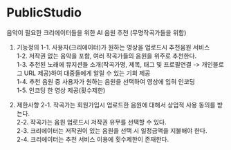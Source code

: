 # PublicStudio

음악이 필요한 크리에이터들을 위한 AI 음원 추천
(무명작곡가들을 위함)

1. 기능정의
1-1. 사용자(크리에이터)가 원하는 영상을 업로드시 추천음원 서비스<br>
1-2. 저작권 없는 음악을 포함, 여러 작곡가들의 음원을 위주로 추천한다.<br>
1-3. 추천된 노래에 뮤지션들 소개(작곡가명, 제목, 태그 및 프로필연결 -> 개인블로그 URL 제공)하여 대중들에게 알릴 수 있는 기회 제공<br>
1-4. 추천 음원 중 사용자가 원하는 음원을 선택하여 영상에 입혀 인코딩<br>
1-5. 인코딩 한 영상 제공(횟수제한)<br>

2. 제한사항
2-1. 작곡가는 회원가입시 업로드한 음원에 대해서 상업적 사용 동의를 받는다.<br>
2-2. 작곡가는 음원 업로드시 저작권 유무를 선택할 수 있다.<br>
2-3. 크리에이터는 저작권이 있는 음원을 선택 시 일정금액을 지불해야 한다.<br>
2-4. 크리에이터는 추천 서비스 이용에 횟수제한이 존재한다.<br>


